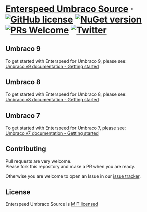 # [Enterspeed Umbraco Source](https://www.enterspeed.com/) &middot; [![GitHub license](https://img.shields.io/badge/license-MIT-blue.svg)](./LICENSE) [![NuGet version](https://img.shields.io/nuget/v/Enterspeed.Source.UmbracoCms.V8)](https://www.nuget.org/packages/Enterspeed.Source.UmbracoCms.V8/) [![PRs Welcome](https://img.shields.io/badge/PRs-welcome-brightgreen.svg)](https://github.com/enterspeedhq/enterspeed-source-umbraco-cms/pulls) [![Twitter](https://img.shields.io/twitter/follow/enterspeedhq?style=social)](https://twitter.com/enterspeedhq)

## Umbraco 9

To get started with Enterspeed for Umbraco 9, please see:  
[Umbraco v9 documentation - Getting started](https://docs.enterspeed.com/integrations/umbraco/umbraco-v9/getting-started/)

## Umbraco 8

To get started with Enterspeed for Umbraco 8, please see:  
[Umbraco v8 documentation - Getting started](https://docs.enterspeed.com/integrations/umbraco/umbraco-v8/getting-started/)

## Umbraco 7

To get started with Enterspeed for Umbraco 7, please see:  
[Umbraco v7 documentation - Getting started](https://docs.enterspeed.com/integrations/umbraco/umbraco-v7/getting-started/)

## Contributing

Pull requests are very welcome.  
Please fork this repository and make a PR when you are ready.  

Otherwise you are welcome to open an Issue in our [issue tracker](https://github.com/enterspeedhq/enterspeed-source-umbraco-cms/issues).

## License

Enterspeed Umbraco Source is [MIT licensed](./LICENSE)
